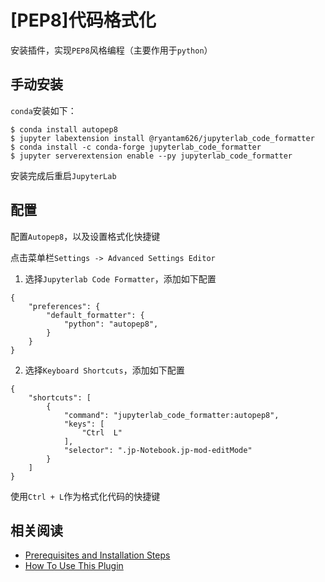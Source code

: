 
# [PEP8]代码格式化

安装插件，实现`PEP8`风格编程（主要作用于`python`）

## 手动安装

`conda`安装如下：

```
$ conda install autopep8
$ jupyter labextension install @ryantam626/jupyterlab_code_formatter
$ conda install -c conda-forge jupyterlab_code_formatter
$ jupyter serverextension enable --py jupyterlab_code_formatter
```

安装完成后重启`JupyterLab`

## 配置

配置`Autopep8`，以及设置格式化快捷键

点击菜单栏`Settings -> Advanced Settings Editor`

1. 选择`Jupyterlab Code Formatter`，添加如下配置

```
{  
    "preferences": {
        "default_formatter": {
            "python": "autopep8",
        }
    }
}
```

2. 选择`Keyboard Shortcuts`，添加如下配置

```
{
    "shortcuts": [
        {
            "command": "jupyterlab_code_formatter:autopep8",
            "keys": [
                "Ctrl  L"
            ],
            "selector": ".jp-Notebook.jp-mod-editMode"
        }
    ]
}
```

使用`Ctrl + L`作为格式化代码的快捷键

## 相关阅读

* [Prerequisites and Installation Steps](https://jupyterlab-code-formatter.readthedocs.io/en/latest/installation.html)
* [How To Use This Plugin](https://jupyterlab-code-formatter.readthedocs.io/en/latest/how-to-use.html)
